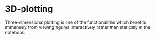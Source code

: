 # 3D-plotting
Three-dimensional plotting is one of the functionalities which benefits immensely from viewing figures interactively rather than statically in the notebook.

